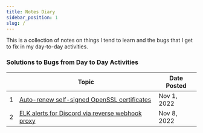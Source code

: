 ```yaml
---
title: Notes Diary
sidebar_position: 1
slug: /
---
```



This is a collection of notes on things I tend to learn and the bugs that I get to fix in my day-to-day activities.

### Solutions to Bugs from Day to Day Activities

<div class="contentTableContainer">

|     | Topic                                                                    | Date Posted |
| --- | ------------------------------------------------------------------------ | ----------------- |
| 1   | [Auto-renew self-signed OpenSSL certificates](auto-renew-self-signed-openssl-certificates) | Nov 1, 2022    |
| 2   | [ELK alerts for Discord via reverse webhook proxy](elk-alerts-setup-via-discord-webhooks-reverse-proxy) | Nov 8, 2022    |

<!-- | 2  | [Solution to fix some docusaurus bugs](fix-docusaurus-solutions) | Sep 7, 2021    |
| 3  | [Lazy way of setting up a ghost blog on linode/digital ocean](setting-up-ghost-blog-on-linode) | Dec 6, 2021    |
| 4  | [How to bulk convert images to webp](converting-images-to-webp) | Jan 5, 2021    |
| 4  | [Easy Access to Pentesting VPS with via VS Code](vps-workspace-accessibility) | Feb 25, 2022    |
| 5  | [Automate FInding and Fixing typos in large scale documentation](bulk-typo-fixing) | Apr 04, 2022    | -->

</div>

<!-- ### Learning GoLang

<div class="contentTableContainer">

|     | Title                                                                   | Date Posted |
| --- | ----------------------------------------------------------------------- | ----------------- |
| 1   | [Variables in GoLang](variables-in-golang) | September 7, 2021   |
| 2  | [Arrays in GoLang](arrays-in-golang)          | September 10, 2021      |

</div>

### Could Be Helpful

<div class="contentTableContainer">

|     | Title                                                                   | Date Posted |
| --- | ----------------------------------------------------------------------- | ----------------- |
| 1   | [Setting up free custom mails for your startup](custom-mails) | July 17, 2022   |

</div> -->
